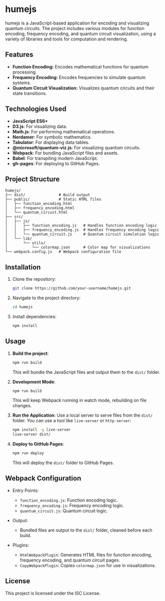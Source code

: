 # humejs

humejs is a JavaScript-based application for encoding and visualizing quantum circuits. The project includes various modules for function encoding, frequency encoding, and quantum circuit visualization, using a variety of libraries and tools for computation and rendering.

## Features
- **Function Encoding:** Encodes mathematical functions for quantum processing.
- **Frequency Encoding:** Encodes frequencies to simulate quantum systems.
- **Quantum Circuit Visualization:** Visualizes quantum circuits and their state transitions.

## Technologies Used
- **JavaScript ES6+**
- **D3.js**: For visualizing data.
- **Math.js**: For performing mathematical operations.
- **Nerdamer**: For symbolic mathematics.
- **Tabulator**: For displaying data tables.
- **@microsoft/quantum-viz.js**: For visualizing quantum circuits.
- **Webpack**: For bundling JavaScript files and assets.
- **Babel**: For transpiling modern JavaScript.
- **gh-pages**: For deploying to GitHub Pages.

## Project Structure
```
humejs/
├── dist/               # Build output
├── public/             # Static HTML files
│   ├── function_encoding.html
│   ├── frequency_encoding.html
│   └── quantum_circuit.html
├── src/
│   ├── js/
│   │   ├── function_encoding.js   # Handles function encoding logic
│   │   ├── frequency_encoding.js  # Handles frequency encoding logic
│   │   └── quantum_circuit.js     # Quantum circuit simulation logic
│   └── lib/
│       └── utils/
│           └── colormap.json      # Color map for visualizations
└── webpack.config.js   # Webpack configuration file
```

## Installation

1. Clone the repository:
    ```bash
    git clone https://github.com/your-username/humejs.git
    ```
2. Navigate to the project directory:
    ```bash
    cd humejs
    ```
3. Install dependencies:
    ```bash
    npm install
    ```

## Usage

1. **Build the project**:
    ```bash
    npm run build
    ```
    This will bundle the JavaScript files and output them to the `dist/` folder.
   
2. **Development Mode**:
    ```bash
    npm run build
    ```
    This will keep Webpack running in watch mode, rebuilding on file changes.

3. **Run the Application**:
    Use a local server to serve files from the `dist/` folder. You can use a tool like `live-server` or `http-server`:
    ```bash
    npm install -g live-server
    live-server dist/
    ```

4. **Deploy to GitHub Pages**:
    ```bash
    npm run deploy
    ```
    This will deploy the `dist/` folder to GitHub Pages.

## Webpack Configuration

- Entry Points:
    - `function_encoding.js`: Function encoding logic.
    - `frequency_encoding.js`: Frequency encoding logic.
    - `quantum_circuit.js`: Quantum circuit logic.
    
- Output:
    - Bundled files are output to the `dist/` folder, cleaned before each build.
    
- Plugins:
    - `HtmlWebpackPlugin`: Generates HTML files for function encoding, frequency encoding, and quantum circuit pages.
    - `CopyWebpackPlugin`: Copies `colormap.json` for use in visualizations.

## License

This project is licensed under the ISC License.
